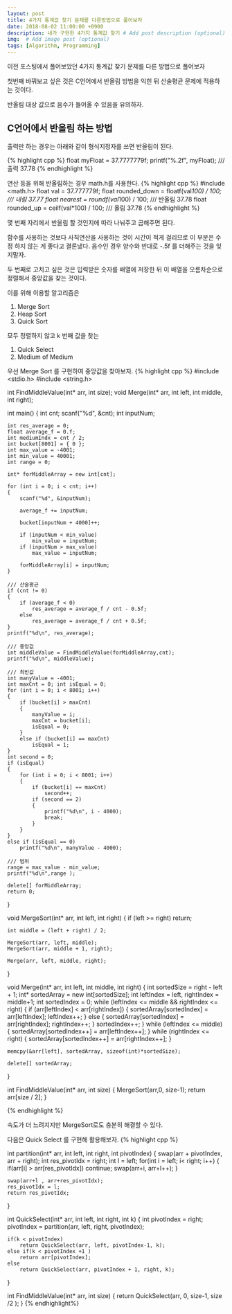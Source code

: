 ```yaml
---
layout: post
title: 4가지 통계값 찾기 문제를 다른방법으로 풀어보자
date: 2018-08-02 11:00:00 +0900
description: 내가 구현한 4가지 통계값 찾기 # Add post description (optional)
img:  # Add image post (optional)
tags: [Algorithm, Programming]
---
```


이전 포스팅에서 풀어보았던 4가지 통계값 찾기 문제를 다른 방법으로 풀어보자

첫번째 바꿔보고 싶은 것은 C언어에서 반올림 방법을 익힌 뒤 산술평균 문제에 적용하는 것이다.

반올림 대상 값으로 음수가 들어올 수 있음을 유의하자.

## C언어에서 반올림 하는 방법

출력만 하는 경우는 아래와 같이 형식지정자를 쓰면 반올림이 된다.

{% highlight cpp %}
float myFloat = 37.7777779f;
printf("%.2f", myFloat);
/// 출력 37.78
{% endhighlight %}

연산 등을 위해 반올림하는 경우 math.h를 사용한다.
{% highlight cpp %}
#include <math.h>
float val = 37.777779f;
float rounded_down = floatf(val*100) / 100; /// 내림 37.77
float nearest = roundf(val*100) / 100; /// 반올림 37.78
float rounded_up = ceilf(val*100) / 100; /// 올림 37.78
{% endhighlight %}

몇 번째 자리에서 반올림 할 것인지에 따라 나눠주고 곱해주면 된다.

함수를 사용하는 것보다 사칙연산을 사용하는 것이 시간이 적게 걸리므로 이 부분은 수정 하지 않는 게 좋다고 결론냈다. 음수인 경우 양수와 반대로 -.5f 를 더해주는 것을 잊지말자.

두 번째로 고치고 싶은 것은 입력받은 숫자를 배열에 저장한 뒤 이 배열을 오름차순으로 정렬해서 중앙값을 찾는 것이다.

이를 위해 이용할 알고리즘은
1. Merge Sort
2. Heap Sort
3. Quick Sort


모두 정렬하지 않고 k 번째 값을 찾는 
1. Quick Select
2. Medium of Medium

우선 Merge Sort 를 구현하여 중앙값을 찾아보자.
{% highlight cpp %}
#include <stdio.h>
#include <string.h>

int FindMiddleValue(int* arr, int size);
void Merge(int* arr, int left, int middle, int right);

int main()
{
	int cnt; scanf("%d", &cnt);
	int inputNum;

	int res_average = 0;
	float average_f = 0.f;
	int mediumIndx = cnt / 2;
	int bucket[8001] = { 0 };
	int max_value = -4001;
	int min_value = 40001;
	int range = 0;

	int* forMiddleArray = new int[cnt];

	for (int i = 0; i < cnt; i++)
	{
		scanf("%d", &inputNum);
		
		average_f += inputNum;

		bucket[inputNum + 4000]++;
		
		if (inputNum < min_value)
			min_value = inputNum;
		if (inputNum > max_value)
			max_value = inputNum;

		forMiddleArray[i] = inputNum;
	}

	/// 산술평균
	if (cnt != 0)
	{
		if (average_f < 0)
			res_average = average_f / cnt - 0.5f;
		else
			res_average = average_f / cnt + 0.5f;
	}
	printf("%d\n", res_average);

	/// 중앙값
	int middleValue = FindMiddleValue(forMiddleArray,cnt);
	printf("%d\n", middleValue);

	/// 최빈값
	int manyValue = -4001;
	int maxCnt = 0; int isEqual = 0;
	for (int i = 0; i < 8001; i++)
	{
		if (bucket[i] > maxCnt)
		{
			manyValue = i;
			maxCnt = bucket[i];
			isEqual = 0;
		}
		else if (bucket[i] == maxCnt)
			isEqual = 1;
	}
	int second = 0;
	if (isEqual)
	{
		for (int i = 0; i < 8001; i++)
		{
			if (bucket[i] == maxCnt)
				second++;
			if (second == 2)
			{
				printf("%d\n", i - 4000);
				break;
			}
		}
	}
	else if (isEqual == 0)
		printf("%d\n", manyValue - 4000);

	/// 범위
	range = max_value - min_value;
	printf("%d\n",range );

	delete[] forMiddleArray;
	return 0;
}


void MergeSort(int* arr, int left, int right)
{
	if (left >= right) return;

	int middle = (left + right) / 2;

	MergeSort(arr, left, middle);
	MergeSort(arr, middle + 1, right);

	Merge(arr, left, middle, right);
}

void Merge(int* arr, int left, int middle, int right)
{
	int sortedSize = right - left + 1;
	int* sortedArray = new int[sortedSize];
	int leftIndex = left, rightIndex = middle+1;
	int sortedIndex = 0;
	while (leftIndex <= middle && rightIndex <= right)
	{
		if (arr[leftIndex] < arr[rightIndex])
		{
			sortedArray[sortedIndex] = arr[leftIndex];
			leftIndex++;
		}
		else
		{
			sortedArray[sortedIndex] = arr[rightIndex];
			rightIndex++;
		}
		sortedIndex++;
	}
	while (leftIndex <= middle)
	{
		sortedArray[sortedIndex++] = arr[leftIndex++];
	}
	while (rightIndex <= right)
	{
		sortedArray[sortedIndex++] = arr[rightIndex++];
	}

	memcpy(&arr[left], sortedArray, sizeof(int)*sortedSize);

	delete[] sortedArray;
}


int FindMiddleValue(int* arr, int size)
{
	MergeSort(arr,0, size-1);
	return arr[size / 2];
}

{% endhighlight %}

속도가 더 느려지지만 MergeSort로도 충분히 해결할 수 있다.

다음은 Quick Select 를 구현해 활용해보자.
{% highlight cpp %}

int partition(int* arr, int left, int right, int pivotIndex)
{
	swap(arr + pivotIndex, arr + right);
	int res_pivotIdx = right; int l = left;
	for(int i = left; i< right; i++)
	{
		if(arr[i] > arr[res_pivotIdx])
			continue;
		swap(arr+i, arr+l++);
	}

	swap(arr+l , arr+res_pivotIdx);
	res_pivotIdx = l;
	return res_pivotIdx;
}

int QuickSelect(int* arr, int left, int right, int k)
{
	int pivotIndex = right;
	pivotIndex = partition(arr, left, right, pivotIndex);

	if(k < pivotIndex)
		return QuickSelect(arr, left, pivotIndex-1, k);
	else if(k < pivotIndex +1 )
		return arr[pivotIndex];
	else
		return QuickSelect(arr, pivotIndex + 1, right, k);
}

int FindMiddleValue(int* arr, int size)
{
	return QuickSelect(arr, 0, size-1, size /2 );
}
{% endhighlight%}